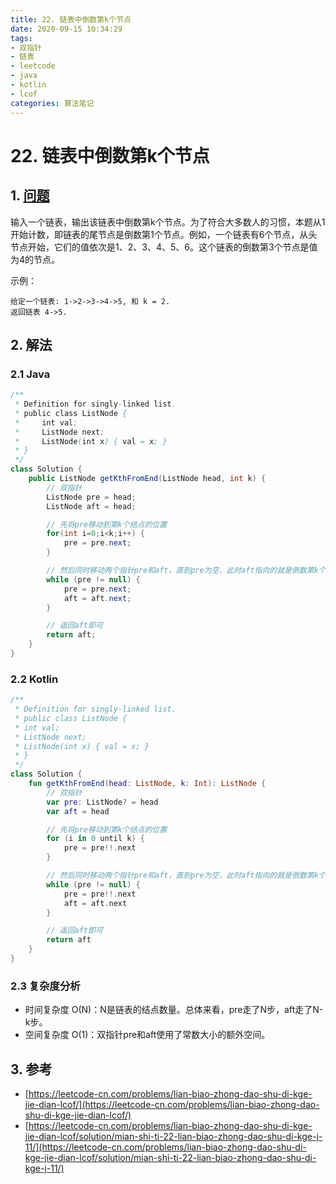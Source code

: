 ```yaml
---
title: 22. 链表中倒数第k个节点
date: 2020-09-15 10:34:29
tags: 
- 双指针
- 链表
- leetcode
- java
- kotlin
- lcof
categories: 算法笔记
---
```

# 22. 链表中倒数第k个节点
## 1. [问题](https://leetcode-cn.com/problems/lian-biao-zhong-dao-shu-di-kge-jie-dian-lcof/)
输入一个链表，输出该链表中倒数第k个节点。为了符合大多数人的习惯，本题从1开始计数，即链表的尾节点是倒数第1个节点。例如，一个链表有6个节点，从头节点开始，它们的值依次是1、2、3、4、5、6。这个链表的倒数第3个节点是值为4的节点。

<!--more-->

示例：
```
给定一个链表: 1->2->3->4->5, 和 k = 2.
返回链表 4->5.
```

## 2. 解法

### 2.1 Java
```java
/**
 * Definition for singly-linked list.
 * public class ListNode {
 *     int val;
 *     ListNode next;
 *     ListNode(int x) { val = x; }
 * }
 */
class Solution {
    public ListNode getKthFromEnd(ListNode head, int k) {
        // 双指针
        ListNode pre = head;
        ListNode aft = head;

        // 先将pre移动到第k个结点的位置
        for(int i=0;i<k;i++) {
            pre = pre.next;
        }

        // 然后同时移动两个指针pre和aft，直到pre为空，此时aft指向的就是倒数第k个结点
        while (pre != null) {
            pre = pre.next;
            aft = aft.next;
        }

        // 返回aft即可
        return aft;
    }
}
```

### 2.2 Kotlin
```kotlin
/**
 * Definition for singly-linked list.
 * public class ListNode {
 * int val;
 * ListNode next;
 * ListNode(int x) { val = x; }
 * }
 */
class Solution {
    fun getKthFromEnd(head: ListNode, k: Int): ListNode {
        // 双指针
        var pre: ListNode? = head
        var aft = head

        // 先将pre移动到第k个结点的位置
        for (i in 0 until k) {
            pre = pre!!.next
        }

        // 然后同时移动两个指针pre和aft，直到pre为空，此时aft指向的就是倒数第k个结点
        while (pre != null) {
            pre = pre!!.next
            aft = aft.next
        }

        // 返回aft即可
        return aft
    }
}
```

### 2.3 复杂度分析
- 时间复杂度 O(N)：N是链表的结点数量。总体来看，pre走了N步，aft走了N-k步。
- 空间复杂度 O(1)：双指针pre和aft使用了常数大小的额外空间。

## 3. 参考
- [https://leetcode-cn.com/problems/lian-biao-zhong-dao-shu-di-kge-jie-dian-lcof/](https://leetcode-cn.com/problems/lian-biao-zhong-dao-shu-di-kge-jie-dian-lcof/)
- [https://leetcode-cn.com/problems/lian-biao-zhong-dao-shu-di-kge-jie-dian-lcof/solution/mian-shi-ti-22-lian-biao-zhong-dao-shu-di-kge-j-11/](https://leetcode-cn.com/problems/lian-biao-zhong-dao-shu-di-kge-jie-dian-lcof/solution/mian-shi-ti-22-lian-biao-zhong-dao-shu-di-kge-j-11/)
